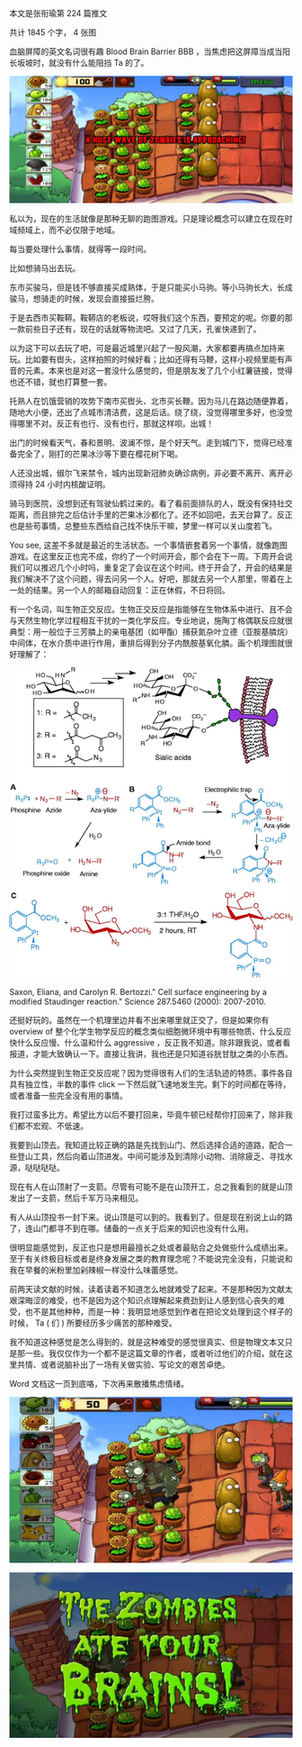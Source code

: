本文是张衔瑜第 224 篇推文

共计 1845 个字， 4 张图

血脑屏障的英文名词很有趣 Blood Brain Barrier BBB ，当焦虑把这屏障当成当阳长坂坡时，就没有什么能阻挡 Ta 的了。

![](./images/img_001.jpeg)

私以为，现在的生活就像是那种无聊的跑图游戏。只是理论概念可以建立在现在时域频域上，而不必仅限于地域。

每当要处理什么事情，就得等一段时间。

比如想骑马出去玩。

东市买骏马，但是钱不够直接买成熟体，于是只能买小马驹。等小马驹长大，长成骏马，想骑走的时候，发现会直接振烂胯。

于是去西市买鞍鞯。鞍鞯店的老板说，哎呀我们这个东西，要预定的呢。你要的那一款前些日子还有，现在的话就等物流吧。又过了几天，孔雀快递到了。

以为这下可以去玩了吧，可是最近城里兴起了一股风潮，大家都要再搞点加持来玩。比如要有辔头，这样拍照的时候好看；比如还得有马鞭，这样小视频里能有声音的元素。本来也是对这一套没什么感觉的，但是朋友发了几个小红薯链接，觉得也还不错，就也打算整一套。

托熟人在饥饿营销的攻势下南市买辔头、北市买长鞭。因为马儿在路边随便靠着，随地大小便，还出了点城市清洁费，这是后话。绕了绕，没觉得哪里多好，也没觉得哪里不对。反正有也行、没有也行，那就这样呗。出城！

出门的时候看天气，春和景明、波澜不惊，是个好天气。走到城门下，觉得已经准备完全了，刚打的芒果冰沙等下要在樱花树下喝。

人还没出城，俶尔飞来禁令，城内出现新冠肺炎确诊病例，非必要不离开、离开必须得持 24 小时内核酸证明。

骑马到医院，没想到还有驾驶仙鹤过来的。看了看前面排队的人，既没有保持社交距离，而且排完之后估计手里的芒果冰沙都化了。还不如回吧，去天台算了。反正也是些苟事情，总整些东西给自己找不快乐干嘛，梦里一样可以关山度若飞。

You see, 这差不多就是最近的生活状态。一个事情嵌套着另一个事情，就像跑图游戏。在这里反正也完不成，你约了一个时间开会，那个会在下一周。下周开会说我们可以推迟几个小时吗，重复定了会议在这个时间。终于开会了，开会的结果是我们解决不了这个问题，得去问另一个人。好吧，那就去另一个人那里，带着在上一处的结果。另一个人的邮箱自动回复：正在休假，不日将回。

有一个名词，叫生物正交反应。生物正交反应是指能够在生物体系中进行、且不会与天然生物化学过程相互干扰的一类化学反应。专业地说，施陶丁格偶联反应就很典型：用一般位于三芳膦上的亲电基团（如甲酯）捕获氮杂叶立德（亚胺基膦烷）中间体，在水介质中进行作用，重排后得到分子内酰胺基氧化膦。画个机理图就很好理解了：

![](./images/img_002.jpeg)

Saxon, Eliana, and Carolyn R. Bertozzi." Cell surface engineering by a modified Staudinger reaction." Science 287.5460 (2000): 2007-2010.

还挺好玩的。虽然在一个机理里边并看不出来哪里就正交了，但是如果你有 overview of 整个化学生物学反应的概念类似细胞微环境中有哪些物质、什么反应快什么反应慢、什么温和什么 aggressive ，反正我不知道。除非跟我说，或者看报道，才能大致确认一下。直接让我讲，我也还是只知道谷胱甘肽之类的小东西。

为什么突然提到生物正交反应呢？因为觉得很有人们的生活轨迹的特质。事件各自具有独立性，半数的事件 click 一下然后就飞速地发生完。剩下的时间都在等待，或者准备一些完全没有用的事情。

我打过蛮多比方。希望比方以后不要打回来，毕竟牛顿已经帮你打回来了，除非我们都不宏观、不低速。

我要到山顶去。我知道比较正确的路是先找到山门、然后选择合适的道路，配合一些登山工具，然后向着山顶进发。中间可能涉及到清除小动物、消除疲乏、寻找水源，哒哒哒哒。

现在有人在山顶射了一支箭。尽管有可能不是在山顶开工，总之我看到的就是山顶发出了一支箭，然后千军万马来相见。

有人从山顶投书一封下来。说山顶是可以到的。我看到了。但是现在别说上山的路了，连山门都寻不到在哪。储备的一点关于后来的知识也没有什么用。

很明显能感觉到，反正也只是想用最擅长之处或者最贴合之处做些什么成绩出来。至于有关终极目标或者是终身发展之类的教育理念呢？不能说完全没有，只能说和我在早餐的米粉里加剁辣椒一样没什么味蕾感觉。

前两天读文献的时候，读着读着不知道怎么地就难受了起来。不是那种因为文献太艰深晦涩的难受，也不是因为这个知识点理解起来费劲到让人感到信心丧失的难受，也不是其他种种，而是一种：我明显地感觉到作者在把论文处理到这个样子的时候， Ta ( 们 ) 所要经历多少痛苦的那种难受。

我不知道这种感觉是怎么得到的，就是这种难受的感觉很真实、但是物理文本又只是那一些。我仅仅作为一个都不是这篇文章的作者，或者听过他们的介绍，就在这里共情、或者说脑补出了一场有关做实验、写论文的艰苦卓绝。

Word 文档这一页到底咯，下次再来散播焦虑情绪。

![](./images/img_003.jpeg)

![](./images/img_004.jpeg)

